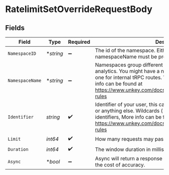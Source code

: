 # RatelimitSetOverrideRequestBody


## Fields

| Field                                                                                                                                                                                                                                                                    | Type                                                                                                                                                                                                                                                                     | Required                                                                                                                                                                                                                                                                 | Description                                                                                                                                                                                                                                                              | Example                                                                                                                                                                                                                                                                  |
| ------------------------------------------------------------------------------------------------------------------------------------------------------------------------------------------------------------------------------------------------------------------------ | ------------------------------------------------------------------------------------------------------------------------------------------------------------------------------------------------------------------------------------------------------------------------ | ------------------------------------------------------------------------------------------------------------------------------------------------------------------------------------------------------------------------------------------------------------------------ | ------------------------------------------------------------------------------------------------------------------------------------------------------------------------------------------------------------------------------------------------------------------------ | ------------------------------------------------------------------------------------------------------------------------------------------------------------------------------------------------------------------------------------------------------------------------ |
| `NamespaceID`                                                                                                                                                                                                                                                            | **string*                                                                                                                                                                                                                                                                | :heavy_minus_sign:                                                                                                                                                                                                                                                       | The id of the namespace. Either namespaceId or namespaceName must be provided                                                                                                                                                                                            | rlns_1234                                                                                                                                                                                                                                                                |
| `NamespaceName`                                                                                                                                                                                                                                                          | **string*                                                                                                                                                                                                                                                                | :heavy_minus_sign:                                                                                                                                                                                                                                                       | Namespaces group different limits together for better analytics. You might have a namespace for your public API and one for internal tRPC routes. Wildcards can also be used, more info can be found at https://www.unkey.com/docs/ratelimiting/overrides#wildcard-rules | email.outbound                                                                                                                                                                                                                                                           |
| `Identifier`                                                                                                                                                                                                                                                             | *string*                                                                                                                                                                                                                                                                 | :heavy_check_mark:                                                                                                                                                                                                                                                       | Identifier of your user, this can be their userId, an email, an ip or anything else. Wildcards ( * ) can be used to match multiple identifiers, More info can be found at https://www.unkey.com/docs/ratelimiting/overrides#wildcard-rules                               | user_123                                                                                                                                                                                                                                                                 |
| `Limit`                                                                                                                                                                                                                                                                  | *int64*                                                                                                                                                                                                                                                                  | :heavy_check_mark:                                                                                                                                                                                                                                                       | How many requests may pass in a given window.                                                                                                                                                                                                                            | 10                                                                                                                                                                                                                                                                       |
| `Duration`                                                                                                                                                                                                                                                               | *int64*                                                                                                                                                                                                                                                                  | :heavy_check_mark:                                                                                                                                                                                                                                                       | The window duration in milliseconds                                                                                                                                                                                                                                      | 60000                                                                                                                                                                                                                                                                    |
| `Async`                                                                                                                                                                                                                                                                  | **bool*                                                                                                                                                                                                                                                                  | :heavy_minus_sign:                                                                                                                                                                                                                                                       | Async will return a response immediately, lowering latency at the cost of accuracy.                                                                                                                                                                                      |                                                                                                                                                                                                                                                                          |